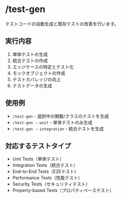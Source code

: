 # /test-gen

テストコードの自動生成と既存テストの改善を行います。

## 実行内容
1. 単体テストの生成
2. 統合テストの作成
3. エッジケースの特定とテスト化
4. モックオブジェクトの作成
5. テストカバレッジの向上
6. テストデータの生成

## 使用例
- `/test-gen` - 選択中の関数/クラスのテストを生成
- `/test-gen --unit` - 単体テストのみ生成
- `/test-gen --integration` - 統合テストを生成

## 対応するテストタイプ
- Unit Tests（単体テスト）
- Integration Tests（統合テスト）
- End-to-End Tests（E2Eテスト）
- Performance Tests（性能テスト）
- Security Tests（セキュリティテスト）
- Property-based Tests（プロパティベーステスト）